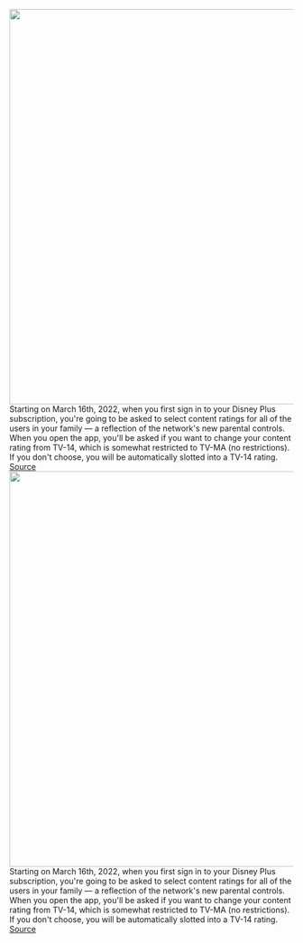 <img src='https://cdn.vox-cdn.com/thumbor/ZWD_DmJqwhYNDx5NPjv_gpkdtfo=/0x0:1920x1080/1200x800/filters:focal(807x387:1113x693)/cdn.vox-cdn.com/uploads/chorus_image/image/70630011/disneyplus.0.0.jpg' width='700px' /><br/>
Starting on March 16th, 2022, when you first sign in to your Disney Plus subscription, you're going to be asked to select content ratings for all of the users in your family — a reflection of the network's new parental controls. When you open the app, you'll be asked if you want to change your content rating from TV-14, which is somewhat restricted to TV-MA (no restrictions). If you don't choose, you will be automatically slotted into a TV-14 rating.
<a href='https://www.theverge.com/22980817/disney-plus-content-rating-parental-services-kids-how-to'> Source <a/><img src='https://cdn.vox-cdn.com/thumbor/ZWD_DmJqwhYNDx5NPjv_gpkdtfo=/0x0:1920x1080/1200x800/filters:focal(807x387:1113x693)/cdn.vox-cdn.com/uploads/chorus_image/image/70630011/disneyplus.0.0.jpg' width='700px' /><br/>
Starting on March 16th, 2022, when you first sign in to your Disney Plus subscription, you're going to be asked to select content ratings for all of the users in your family — a reflection of the network's new parental controls. When you open the app, you'll be asked if you want to change your content rating from TV-14, which is somewhat restricted to TV-MA (no restrictions). If you don't choose, you will be automatically slotted into a TV-14 rating.
<a href='https://www.theverge.com/22980817/disney-plus-content-rating-parental-services-kids-how-to'> Source <a/>